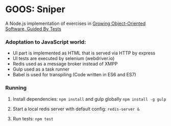 # GOOS: Sniper
A Node.js implementation of exercises in [Growing Object-Oriented Software, Guided By Tests](https://www.amazon.com/Growing-Object-Oriented-Software-Guided-Tests/dp/0321503627)

### Adoptation to JavaScript world:
- UI part is implemented as HTML that is served via HTTP by express 
- UI tests are executed by selenium (webdriver.io)
- Redis used as a message broker instead of XMPP
- Gulp used as a task runner
- Babel is used for transpiling (Code written in ES6 and ES7)

### Running

1. Install dependencies: `npm install` and gulp globally `npm install -g gulp`

2. Start a local redis server with default config:
`redis-server &`

3. Run tests:
`npm test`